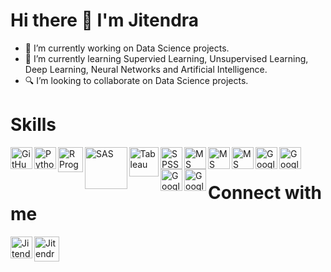 #
# Hi there 👋 I'm Jitendra

- 🔭 I’m currently working on Data Science projects.
- 🌱 I’m currently learning Supervied Learning, Unsupervised Learning, Deep Learning, Neural Networks and Artificial Intelligence.
- 🔍 I’m looking to collaborate on Data Science projects.

#
# Skills
[<img align="left" alt="GitHub" width="35px" src="https://cdn-icons-png.flaticon.com/512/733/733609.png" />][GitHub]
[<img align="left" alt="Python" width="35px" src="https://yellowconnection.com/wp-content/uploads/2019/12/PinClipart.com_snake-charmer-clipart_2691398.png" />][Python]
[<img align="left" alt="R Programming" width="40px" src="https://upload.wikimedia.org/wikipedia/commons/thumb/1/1b/R_logo.svg/1280px-R_logo.svg.png" />][R]
[<img align="left" alt="SAS" width="67.5px" src="https://cdn.freebiesupply.com/logos/large/2x/sas-6-logo-png-transparent.png" />][SAS]
[<img align="left" alt="Tableau" width="47.5px" src="https://img.pngio.com/tableau-software-logo-e1502871850906-archetype-consulting-tableau-software-png-400_232.png" />][Tableau]
[<img align="left" alt="SPSS" width="35px" src="https://logodix.com/logo/1598546.png" />][SPSS]
[<img align="left" alt="MS Excel" width="35px" src="https://image.flaticon.com/icons/png/512/732/732220.png" />][MS Excel]
[<img align="left" alt="MS Word" width="35px" src="https://image.flaticon.com/icons/png/512/888/888883.png" />][MS Word]
[<img align="left" alt="MS PowerPoint" width="35px" src="https://image.flaticon.com/icons/png/512/732/732224.png" />][MS PowerPoint]
[<img align="left" alt="Google Sheets" width="35px" src="https://cdn-icons-png.flaticon.com/512/2965/2965327.png" />][Google Sheets]
[<img align="left" alt="Google Docs" width="35px" src="https://cdn-icons-png.flaticon.com/512/281/281760.png" />][Google Docs]
[<img align="left" alt="Google Slides" width="35px" src="https://cdn-icons-png.flaticon.com/512/281/281762.png" />][Google Slides]
[<img align="left" alt="Google Forms" width="35px" src="https://cdn-icons-png.flaticon.com/512/2875/2875409.png" />][Google Forms]

<br/>  


# Connect with me
[<img align="left" alt="Jitendra Alim | LinkedIn" width="35px" src="https://www.flaticon.com/svg/static/icons/svg/1409/1409945.svg" />][LinkedIn]
[<img aligh="left" alt="Jitendra Alim | Mail" width="40px" src="https://www.flaticon.com/svg/static/icons/svg/732/732200.svg" />][GMail]

[LinkedIn]: https://linkedin.com/in/jitendra-alim
[GMail]: mailto:jitendrabalim@gmail.com
[GitHub]: https://github.com/JitendraAlim
[Python]: https://www.python.org
[R]: https://cran.r-project.org
[SAS]: https://www.sas.com
[Tableau]: https://www.tableau.com
[SPSS]: https://www.ibm.com/in-en/analytics/spss-statistics-software
[MS Excel]: https://www.office.com
[MS Word]: https://www.office.com
[MS PowerPoint]: https://www.office.com
[Google Sheets]: https://www.google.com/sheets/about
[Google Docs]: https://www.google.com/docs/about
[Google Slides]: https://www.google.com/slides/about
[Google Forms]: https://www.google.com/forms/about
